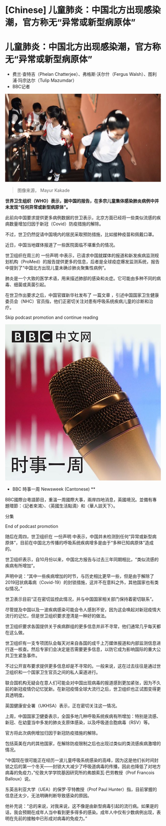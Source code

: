 # [Chinese] 儿童肺炎：中国北方出现感染潮，官方称无“异常或新型病原体”

#  儿童肺炎：中国北方出现感染潮，官方称无“异常或新型病原体”

  * 费兰·查特吉（Phelan Chatterjee）、弗格斯·沃尔什（Fergus Walsh）、图利浦·玛宗达尔（Tulip Mazumdar） 
  * BBC记者 


![中国学童](_131797666_gettyimages-1344250632.jpg)

> 图像来源，  Mayur Kakade

**世界卫生组织（WHO）表示，据中国的报告，在多宗儿童集体感染肺炎病例中并未发现“任何异常或新型病原体”。**

此前向中国要求提供更多病例数据的世卫表示，北京方面已经将一些类似流感的疾病数量增加归因于新冠（Covid）防疫措施的解除。

不过，世卫仍然促请中国境内的居民采取预防措施，比如接种疫苗和佩戴口罩。

近日，中国当地媒体报道了一些医院面临不堪重负的情况。

世卫组织在周三的 一份声明  中表示，已请求中国就媒体的报道和新发疾病监测规划机构（ProMed）的报告提供更多的信息，后者是全球疫症爆发监测系统，报告中提到了“中国北方出现儿童未确诊肺炎聚集性病例”。

肺炎是一个大致的医学术语，用来描述肺部的感染和炎症。它可能由多种不同的病毒、细菌或真菌引起。

在世卫作出要求之后，中国官媒新华社发布了 一篇文章  ，引述中国国家卫生健康委员会（NHC）官员指，他们正密切关注对患有呼吸系统疾病儿童的诊断和治疗。

Skip podcast promotion and continue reading

![BBC 時事一周 Newsweek \(Cantonese\)](p02h1mg5.jpg)

* BBC 時事一周 Newsweek (Cantonese)   **

BBC國際台粵語節目，重溫一周國際大事，兩岸四地消息，英國境況。並備有專題環節：〈記者來鴻〉、〈英國生活點滴〉和〈華人談天下〉。

分集

End of podcast promotion

随后在周四，世卫组织在 一份声明  中表示，中国并未检测到任何“异常或新型病原体”，目前在中国北方传播的呼吸系统疾病增多是由于“多种已知病原体”造成的。

世卫组织表示，自10月份以来，中国北方报告与过去三年同期相比，“类似流感的疾病有所增加”。

声明中说：“其中一些疾病增加的时节，与历史相比更早一些，但是由于解除了2019冠状病毒病（Covid-19）的封锁措施，这并不在意料之外，其他国家也有类似情况。”

世卫表示目前“正在密切监控此情况，并与中国国家相关部门保持着密切联系”。

尽管提及中国以及一波疾病感染可能会令人感到不安，因为这会唤起对新冠疫情大流行的记忆，但是世卫组织要求澄清是一种好的做法。

世卫组织要求各国提供关于疾病群组的更多信息并非不寻常，他们通常几乎每天都在这么做。

世卫组织有一支专项团队会每天对来自各国的成千上万媒体报道和内部监测信息进行逐一核查。然后专家们会决定是否需要更多信息，以防它成为影响国际的重大公共卫生紧急事件。

不过公开宣布要求提供更多信息却是不寻常的。一般来说，这在过去往往是通过世卫组织和一个国家卫生官员之间的私人渠道进行。

联合国机构无疑会在意人们可能会对中国出现病毒的报道感到更加紧张，因为不久前的新冠疫情仍记忆犹新。在新冠疫情全球大流行之后，世卫组织也正试图变得更具透明度。

英国健康安全署（UKHSA）表示，正在密切关注这一情况。

上周，中国国家卫健委表示，全国多地几种呼吸系统疾病有所增加：特别是流感、新冠、在幼童当中多发的肺炎支原体感染，以及呼吸道合胞病毒（RSV）等。

官方将此次病例增加归因于新冠防疫措施的解除。

包括英美在内的其他国家，在解除防疫限制之后也出现过类似的类流感疾病激增的情况。

“中国现在很可能正在经历一波儿童呼吸系统感染的高峰，因为这是他们长时间封锁之后的第一个冬天——封锁大大减少了呼吸道病毒的传播，因此也降低了对地方病毒的免疫力，”伦敦大学学院基因研究所的弗朗索瓦·巴劳教授（Prof Francois Balloux）说。

东英吉利亚大学（UEA）的保罗·亨特教授（Prof Paul Hunter）指，目前掌握的信息还太少，无法明确判断导致感染的原因。

他补充说：“总的来说，对我来说，这不像是由新型病毒引起的流行病。如果是的话，我会预期在成年人当中看到更多得多的感染。成年人中仅有少数病例出现，表明在先前的接触中已形成对病毒的免疫力。”


